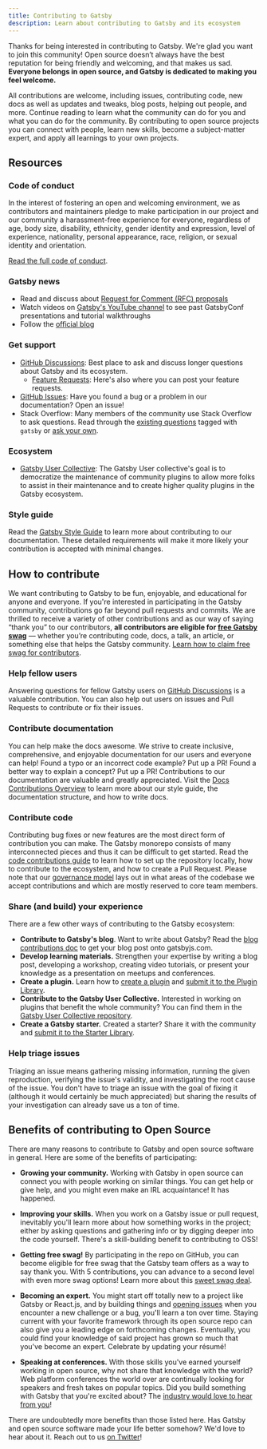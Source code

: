 ```yaml
---
title: Contributing to Gatsby
description: Learn about contributing to Gatsby and its ecosystem
---
```


Thanks for being interested in contributing to Gatsby. We're glad you want to join this community! Open source doesn’t always have the best reputation for being friendly and welcoming, and that makes us sad. **Everyone belongs in open source, and Gatsby is dedicated to making you feel welcome.**

All contributions are welcome, including issues, contributing code, new docs as well as updates and tweaks, blog posts, helping out people, and more. Continue reading to learn what the community can do for you and what you can do for the community. By contributing to open source projects you can connect with people, learn new skills, become a subject-matter expert, and apply all learnings to your own projects.

## Resources

### Code of conduct

In the interest of fostering an open and welcoming environment, we as contributors and maintainers pledge to make participation in our project and our community a harassment-free experience for everyone, regardless of age, body size, disability, ethnicity, gender identity and expression, level of experience, nationality, personal appearance, race, religion, or sexual identity and orientation.

[Read the full code of conduct](/contributing/code-of-conduct/).

### Gatsby news

- Read and discuss about [Request for Comment (RFC) proposals](/contributing/rfc-process)
- Watch videos on [Gatsby's YouTube channel](https://www.youtube.com/c/Gatsbyjs/videos) to see past GatsbyConf presentations and tutorial walkthroughs
- Follow the [official blog](/blog/)

### Get support

- [GitHub Discussions](https://github.com/gatsbyjs/gatsby/discussions/categories/help): Best place to ask and discuss longer questions about Gatsby and its ecosystem.
  - [Feature Requests](https://github.com/gatsbyjs/gatsby/discussions/categories/ideas-feature-requests): Here's also where you can post your feature requests.
- [GitHub Issues](https://github.com/gatsbyjs/gatsby/issues/new/choose): Have you found a bug or a problem in our documentation? Open an issue!
- Stack Overflow: Many members of the community use Stack Overflow to ask questions. Read through the [existing questions](https://stackoverflow.com/questions/tagged/gatsby) tagged with `gatsby` or [ask your own](https://stackoverflow.com/questions/ask?tags=gatsby).

### Ecosystem

- [Gatsby User Collective](https://gatsbyuc.dev/): The Gatsby User collective's goal is to democratize the maintenance of community plugins to allow more folks to assist in their maintenance and to create higher quality plugins in the Gatsby ecosystem.

### Style guide

Read the [Gatsby Style Guide](/contributing/gatsby-style-guide/) to learn more about contributing to our documentation. These detailed requirements will make it more likely your contribution is accepted with minimal changes.

## How to contribute

We want contributing to Gatsby to be fun, enjoyable, and educational for anyone and everyone. If you're interested in participating in the Gatsby community, contributions go far beyond pull requests and commits. We are thrilled to receive a variety of other contributions and as our way of saying “thank you” to our contributors, **all contributors are eligible for [free Gatsby swag](/contributing/contributor-swag/)** — whether you’re contributing code, docs, a talk, an article, or something else that helps the Gatsby community. [Learn how to claim free swag for contributors](/contributing/contributor-swag/).

### Help fellow users

Answering questions for fellow Gatsby users on [GitHub Discussions](https://github.com/gatsbyjs/gatsby/discussions/categories/help) is a valuable contribution. You can also help out users on issues and Pull Requests to contribute or fix their issues.

### Contribute documentation

You can help make the docs awesome. We strive to create inclusive, comprehensive, and enjoyable documentation for our users and everyone can help! Found a typo or an incorrect code example? Put up a PR! Found a better way to explain a concept? Put up a PR! Contributions to our documentation are valuable and greatly appreciated. Visit the [Docs Contributions Overview](/contributing/docs-contributions/) to learn more about our style guide, the documentation structure, and how to write docs.

### Contribute code

Contributing bug fixes or new features are the most direct form of contribution you can make. The Gatsby monorepo consists of many interconnected pieces and thus it can be difficult to get started. Read the [code contributions guide](/contributing/code-contributions) to learn how to set up the repository locally, how to contribute to the ecosystem, and how to create a Pull Request. Please note that our [governance model](/contributing/gatsby-governance-model) lays out in what areas of the codebase we accept contributions and which are mostly reserved to core team members.

### Share (and build) your experience

There are a few other ways of contributing to the Gatsby ecosystem:

- **Contribute to Gatsby's blog**. Want to write about Gatsby? Read the [blog contributions doc](/contributing/blog-contributions) to get your blog post onto gatsbyjs.com.
- **Develop learning materials.** Strengthen your expertise by writing a blog post, developing a workshop, creating video tutorials, or present your knowledge as a presentation on meetups and conferences.
- **Create a plugin.** Learn how to [create a plugin](/docs/how-to/plugins-and-themes/) and [submit it to the Plugin Library](/docs/how-to/plugins-and-themes/submit-to-plugin-library/).
- **Contribute to the Gatsby User Collective.** Interested in working on plugins that benefit the whole community? You can find them in the [Gatsby User Collective repository](https://github.com/gatsby-uc/plugins).
- **Create a Gatsby starter.** Created a starter? Share it with the community and [submit it to the Starter Library](/starters/submissions).

### Help triage issues

Triaging an issue means gathering missing information, running the given reproduction, verifying the issue's validity, and investigating the root cause of the issue. You don't have to triage an issue with the goal of fixing it (although it would certainly be much appreciated) but sharing the results of your investigation can already save us a ton of time.

## Benefits of contributing to Open Source

There are many reasons to contribute to Gatsby and open source software in general. Here are some of the benefits of participating:

- **Growing your community.** Working with Gatsby in open source can connect you with people working on similar things. You can get help or give help, and you might even make an IRL acquaintance! It has happened.

- **Improving your skills.** When you work on a Gatsby issue or pull request, inevitably you'll learn more about how something works in the project; either by asking questions and gathering info or by digging deeper into the code yourself. There's a skill-building benefit to contributing to OSS!

- **Getting free swag!** By participating in the repo on GitHub, you can become eligible for free swag that the Gatsby team offers as a way to say thank you. With 5 contributions, you can advance to a second level with even more swag options! Learn more about this [sweet swag deal](/contributing/contributor-swag/).

- **Becoming an expert.** You might start off totally new to a project like Gatsby or React.js, and by building things and [opening issues](/contributing/how-to-file-an-issue/) when you encounter a new challenge or a bug, you'll learn a ton over time. Staying current with your favorite framework through its open source repo can also give you a leading edge on forthcoming changes. Eventually, you could find your knowledge of said project has grown so much that you've become an expert. Celebrate by updating your résumé!

- **Speaking at conferences.** With those skills you've earned yourself working in open source, why not share that knowledge with the world? Web platform conferences the world over are continually looking for speakers and fresh takes on popular topics. Did you build something with Gatsby that you're excited about? The [industry would love to hear from you](http://weareallaweso.me/)!

There are undoubtedly more benefits than those listed here. Has Gatsby and open source software made your life better somehow? We'd love to hear about it. Reach out to us [on Twitter](https://twitter.com/gatsbyjs)!
